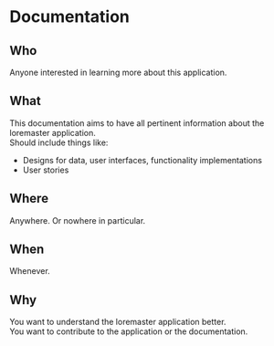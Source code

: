 # Documentation

## Who

Anyone interested in learning more about this application.

## What

This documentation aims to have all pertinent information about the loremaster application.  
Should include things like:

- Designs for data, user interfaces, functionality implementations
- User stories

## Where

Anywhere. Or nowhere in particular.

## When

Whenever.

## Why

You want to understand the loremaster application better.  
You want to contribute to the application or the documentation.
